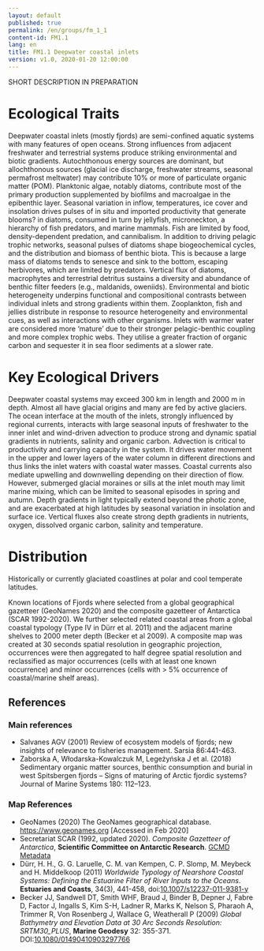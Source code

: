 ```yaml
---
layout: default
published: true
permalink: /en/groups/fm_1_1
content-id: FM1.1
lang: en
title: FM1.1 Deepwater coastal inlets
version: v1.0, 2020-01-20 12:00:00
---
```


SHORT DESCRIPTION IN PREPARATION

# Ecological Traits
 

Deepwater coastal inlets (mostly fjords) are semi-confined aquatic systems with many features of open oceans. Strong influences from adjacent freshwater and terrestrial systems produce striking environmental and biotic gradients. Autochthonous energy sources are dominant, but allochthonous sources (glacial ice discharge, freshwater streams, seasonal permafrost meltwater) may contribute 10% or more of particulate organic matter (POM). Planktonic algae, notably diatoms, contribute most of the primary production supplemented by biofilms and macroalgae in the epibenthic layer. Seasonal variation in inflow, temperatures, ice cover and insolation drives pulses of in situ and imported productivity that generate blooms? in diatoms, consumed in turn by jellyfish, microneckton, a hierarchy of fish predators, and marine mammals. Fish are limited by food, density-dependent predation, and cannibalism. In addition to driving pelagic trophic networks, seasonal pulses of diatoms shape biogeochemical cycles, and the distribution and biomass of benthic biota. This is because a large mass of diatoms tends to senesce and sink to the bottom, escaping herbivores, which are limited by predators. Vertical flux of diatoms, macrophytes and terrestrial detritus sustains a diversity and abundance of benthic filter feeders (e.g., maldanids, oweniids). Environmental and biotic heterogeneity underpins functional and compositional contrasts between individual inlets and strong gradients within them. Zooplankton, fish and jellies distribute in response to resource heterogeneity and environmental cues, as well as interactions with other organisms. Inlets with warmer water are considered more ‘mature’ due to their stronger pelagic-benthic coupling and more complex trophic webs. They utilise a greater fraction of organic carbon and sequester it in sea floor sediments at a slower rate.

 
# Key Ecological Drivers
 

Deepwater coastal systems may exceed 300 km in length and 2000 m in depth. Almost all have glacial origins and many are fed by active glaciers. The ocean interface at the mouth of the inlets, strongly influenced by regional currents, interacts with large seasonal inputs of freshwater to the inner inlet and wind-driven advection to produce strong and dynamic spatial gradients in nutrients, salinity and organic carbon. Advection is critical to productivity and carrying capacity in the system. It drives water movement in the upper and lower layers of the water column in different directions and thus links the inlet waters with coastal water masses. Coastal currents also mediate upwelling and downwelling depending on their direction of flow. However, submerged glacial moraines or sills at the inlet mouth may limit marine mixing, which can be limited to seasonal episodes in spring and autumn. Depth gradients in light typically extend beyond the photic zone, and are exacerbated at high latitudes by seasonal variation in insolation and surface ice. Vertical fluxes also create strong depth gradients in nutrients, oxygen, dissolved organic carbon, salinity and temperature.

 
# Distribution
 

Historically or currently glaciated coastlines at polar and cool temperate latitudes.


Known locations of Fjords where selected from a global geographical gazetteer (GeoNames 2020) and the composite gazetteer of Antarctica (SCAR 1992-2020). We further selected related coastal areas from a global coastal typology (Type IV in Dürr et al. 2011) and the adjacent marine shelves to 2000 meter depth (Becker et al 2009). A composite map was created at 30 seconds spatial resolution in geographic projection, occurrences were then aggregated to half degree spatial resolution and reclassified as major occurrences (cells with at least one known occurrence) and minor occurrences (cells with > 5% occurrence of coastal/marine shelf areas).

## References

### Main references
* Salvanes AGV (2001) Review of ecosystem models of fjords; new insights of relevance to fisheries management. Sarsia 86:441-463.
* Zaborska A, Włodarska-Kowalczuk M, Legeżyńska J et al. (2018) Sedimentary organic matter sources, benthic consumption and burial in west Spitsbergen fjords – Signs of maturing of Arctic fjordic systems? Journal of Marine Systems 180: 112–123.

### Map References
* GeoNames (2020) The GeoNames geographical database. https://www.geonames.org [Accessed in Feb 2020]
* Secretariat SCAR (1992, updated 2020). *Composite Gazetteer of Antarctica*, **Scientific Committee on Antarctic Research**. [GCMD Metadata](http://gcmd.nasa.gov/records/SCAR_Gazetteer.html)
* Dürr, H. H., G. G. Laruelle, C. M. van Kempen, C. P. Slomp, M. Meybeck and H. Middelkoop (2011) *Worldwide Typology of Nearshore Coastal Systems: Defining the Estuarine Filter of River Inputs to the Oceans*. **Estuaries and Coasts**, 34(3), 441-458, doi:[10.1007/s12237-011-9381-y](http://dx.doi.org/10.1007/s12237-011-9381-y)
* Becker JJ, Sandwell DT, Smith WHF, Braud J, Binder B, Depner J, Fabre D, Factor J, Ingalls S, Kim S-H, Ladner R, Marks K, Nelson S, Pharaoh A, Trimmer R, Von Rosenberg J, Wallace G, Weatherall P (2009) *Global Bathymetry and Elevation Data at 30 Arc Seconds Resolution: SRTM30_PLUS*, **Marine Geodesy** 32: 355-371. DOI:[10.1080/01490410903297766](https://doi.org/10.1080/01490410903297766)
